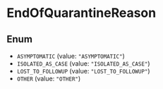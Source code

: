 # EndOfQuarantineReason

## Enum

* `ASYMPTOMATIC` (value: `"ASYMPTOMATIC"`)
* `ISOLATED_AS_CASE` (value: `"ISOLATED_AS_CASE"`)
* `LOST_TO_FOLLOWUP` (value: `"LOST_TO_FOLLOWUP"`)
* `OTHER` (value: `"OTHER"`)
